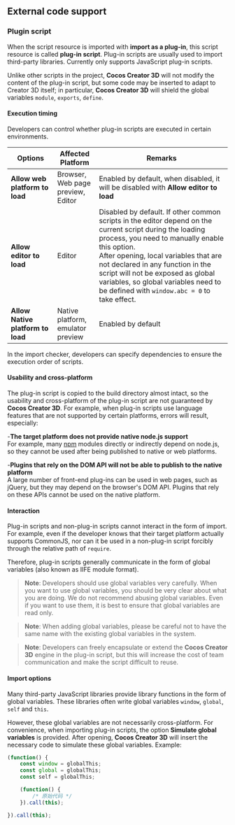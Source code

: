 ## External code support

### Plugin script

When the script resource is imported with **import as a plug-in**, this script resource is called **plug-in script**. Plug-in scripts are usually used to import third-party libraries. Currently only supports JavaScript plug-in scripts.

Unlike other scripts in the project, **Cocos Creator 3D** will not modify the content of the plug-in script, but some code may be inserted to adapt to Creator 3D itself; in particular, **Cocos Creator 3D** will shield the global variables `module`, `exports`, `define`.

#### Execution timing

Developers can control whether plug-in scripts are executed in certain environments.

Options | Affected Platform | Remarks
---------- | ----------- | -----------
**Allow web platform to load** | Browser, <br>Web page preview, <br>Editor | Enabled by default, when disabled, it will be disabled with **Allow editor to load**
**Allow editor to load** | Editor | Disabled by default. If other common scripts in the editor depend on the current script during the loading process, you need to manually enable this option. <br>After opening, local variables that are not declared in any function in the script will not be exposed as global variables, so global variables need to be defined with `window.abc = 0` to take effect.
**Allow Native platform to load** | Native platform, <br>emulator preview | Enabled by default

In the import checker, developers can specify dependencies to ensure the execution order of scripts.

#### Usability and cross-platform

The plug-in script is copied to the build directory almost intact, so the usability and cross-platform of the plug-in script are not guaranteed by **Cocos Creator 3D**. For example, when plug-in scripts use language features that are not supported by certain platforms, errors will result, especially:

 -**The target platform does not provide native node.js support**<br>
 For example, many [npm](https://www.npmjs.com/) modules directly or indirectly depend on node.js, so they cannot be used after being published to native or web platforms.
 
 -**Plugins that rely on the DOM API will not be able to publish to the native platform**<br>
 A large number of front-end plug-ins can be used in web pages, such as jQuery, but they may depend on the browser's DOM API. Plugins that rely on these APIs cannot be used on the native platform.

#### Interaction

Plug-in scripts and non-plug-in scripts cannot interact in the form of import. For example, even if the developer knows that their target platform actually supports CommonJS, nor can it be used in a non-plug-in script forcibly through the relative path of `require`.

Therefore, plug-in scripts generally communicate in the form of global variables (also known as IIFE module format).

> **Note**: Developers should use global variables very carefully. When you want to use global variables, you should be very clear about what you are doing. We do not recommend abusing global variables. Even if you want to use them, it is best to ensure that global variables are read only.

> **Note**: When adding global variables, please be careful not to have the same name with the existing global variables in the system.

> **Note**: Developers can freely encapsulate or extend the **Cocos Creator 3D** engine in the plug-in script, but this will increase the cost of team communication and make the script difficult to reuse.

#### Import options

Many third-party JavaScript libraries provide library functions in the form of global variables. These libraries often write global variables `window`, `global`, `self` and `this`.

However, these global variables are not necessarily cross-platform. For convenience, when importing plug-in scripts, the option **Simulate global variables** is provided. After opening, **Cocos Creator 3D** will insert the necessary code to simulate these global variables. Example:

```js
(function() {
    const window = globalThis;
    const global = globalThis;
    const self = globalThis;

    (function() {
        /* 原始代码 */
    }).call(this);

}).call(this);
```
